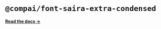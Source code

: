 # `@compai/font-saira-extra-condensed`

[**Read the docs &rarr;**](https://components.ai/docs/typefaces/saira-extra-condensed)

